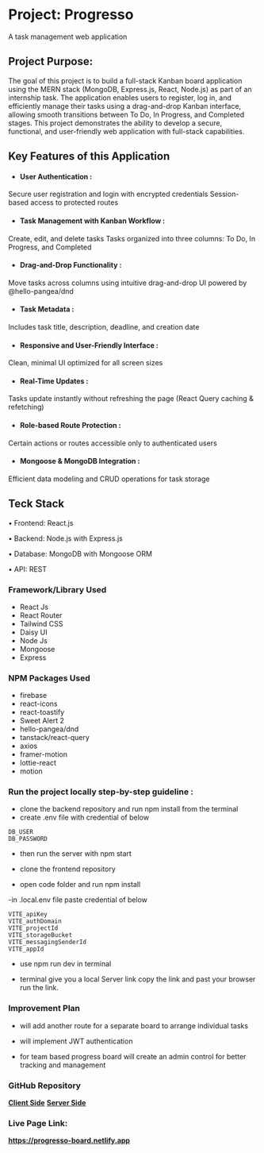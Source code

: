 
# Project: Progresso

A task management web application


## Project Purpose:

The goal of this project is to build a full-stack Kanban board application using the MERN stack (MongoDB, Express.js, React, Node.js) as part of an internship task. The application enables users to register, log in, and efficiently manage their tasks using a drag-and-drop Kanban interface, allowing smooth transitions between To Do, In Progress, and Completed stages. This project demonstrates the ability to develop a secure, functional, and user-friendly web application with full-stack capabilities.

## Key Features of this Application

* #### User Authentication :

Secure user registration and login with encrypted credentials
Session-based access to protected routes

* #### Task Management with Kanban Workflow :

Create, edit, and delete tasks
Tasks organized into three columns: To Do, In Progress, and Completed

* #### Drag-and-Drop Functionality :

Move tasks across columns using intuitive drag-and-drop UI powered by @hello-pangea/dnd
* #### Task Metadata :

Includes task title, description, deadline, and creation date

* #### Responsive and User-Friendly Interface :

Clean, minimal UI optimized for all screen sizes

* #### Real-Time Updates :

Tasks update instantly without refreshing the page (React Query caching & refetching)

* #### Role-based Route Protection :

Certain actions or routes accessible only to authenticated users

* #### Mongoose & MongoDB Integration :

Efficient data modeling and CRUD operations for task storage


## Teck Stack

• Frontend: React.js 

• Backend: Node.js with Express.js

• Database: MongoDB with Mongoose ORM

• API: REST 

### Framework/Library Used

* React Js
* React Router
* Tailwind CSS
* Daisy UI
* Node Js
* Mongoose
* Express


### NPM Packages Used
* firebase
* react-icons
* react-toastify
* Sweet Alert 2
* hello-pangea/dnd
* tanstack/react-query
* axios
* framer-motion
* lottie-react
* motion



### Run the project locally step-by-step guideline :

- clone the backend repository and run npm install from the terminal
- create .env file with credential of below
```
DB_USER
DB_PASSWORD

```
- then run the server with npm start

- clone the frontend repository 

- open code folder and run npm install 

-in .local.env file paste credential of below
```
VITE_apiKey
VITE_authDomain
VITE_projectId
VITE_storageBucket
VITE_messagingSenderId
VITE_appId
```
- use npm run dev in terminal

- terminal give you a local Server link copy the link and past your browser run the link. 

### Improvement Plan

- will add another route for a separate board to arrange individual tasks

- will implement JWT authentication

- for team based progress board will create an admin control for better tracking and management


### GitHub Repository


**[Client Side](https://github.com/bornilshopno/progresso_client_side)**
**[Server Side](https://github.com/bornilshopno/progresso-server-side-mongoose)**

### Live Page Link:

**https://progresso-board.netlify.app**
